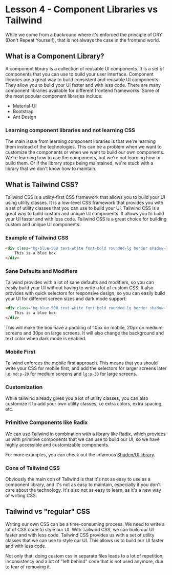 # Lesson 4 - Component Libraries vs Tailwind

While we come from a backround where it's enforced the principle of DRY (Don't Repeat Yourself), that is not always the case in the frontend world.

## What is a Component Library?

A component library is a collection of reusable UI components. It is a set of components that you can use to build your user interface. Component libraries are a great way to build consistent and reusable UI components. They allow you to build your UI faster and with less code. There are many component libraries available for different frontend frameworks. Some of the most popular component libraries include:

- Material-UI
- Bootstrap
- Ant Design

### Learning component libraries and not learning CSS

The main issue from learning component libraries is that we're learning them instead of the technologies. This can be a problem when we want to customize the components or when we want to build our own components. We're learning how to use the components, but we're not learning how to build them. Or if the library stops being maintained, we're stuck with a library that we don't know how to maintain.

## What is Tailwind CSS?

Tailwind CSS is a utility-first CSS framework that allows you to build your UI using utility classes. It is a low-level CSS framework that provides you with a set of utility classes that you can use to build your UI. Tailwind CSS is a great way to build custom and unique UI components. It allows you to build your UI faster and with less code. Tailwind CSS is a great choice for building custom and unique UI components.

### Example of Tailwind CSS

```html
<div class="bg-blue-500 text-white font-bold rounded-lg border shadow-lg p-10">
    This is a blue box
</div>
```

### Sane Defaults and Modifiers

Tailwind provides with a lot of sane defaults and modifiers, so you can easily build your UI without having to write a lot of custom CSS. It also provides with quick selectors for responsive design, so you can easily build your UI for different screen sizes and dark mode support:

```html
<div class="bg-blue-500 text-white font-bold rounded-lg border shadow-lg p-10 md:p-20 lg:p-30 dark:bg-gray-800 dark:text-gray-200">
    This is a blue box
</div>
```

This will make the box have a padding of 10px on mobile, 20px on medium screens and 30px on large screens. It will also change the background and text color when dark mode is enabled.

### Mobile First

Tailwind enforces the mobile first approach. This means that you should write your CSS for mobile first, and add the selectors for larger screens later i.e, `md:p-20` for medium screens and `lg:p-30` for large screens.

### Customization

While tailwind already gives you a lot of utility classes, you can also customize it to add your own utility classes, i.e extra colors, extra spacing, etc.

### Primitive Components like Radix

We can use Tailwind in combination with a library like Radix, which provides us with primitive components that we can use to build our UI, so we have highly accessible and customizable components.

For more examples, you can check out the infamous [Shadcn/UI library](https://ui.shadcn.com/).

### Cons of Tailwind CSS

Obviously the main con of Tailwind is that it's not as easy to use as a component library, and it's not as easy to maintain, especially if you don't care about the technology. It's also not as easy to learn, as it's a new way of writing CSS.

## Tailwind vs "regular" CSS

Writing our own CSS can be a time-consuming process. We need to write a lot of CSS code to style our UI. With Tailwind CSS, we can build our UI faster and with less code. Tailwind CSS provides us with a set of utility classes that we can use to style our UI. This allows us to build our UI faster and with less code.

Not only that, doing custom css in separate files leads to a lot of repetition, inconsistency and a lot of "left behind" code that is not used anymore, due to fear of removing it.